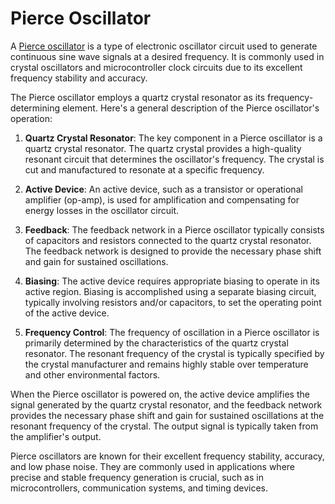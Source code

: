 # Pierce Oscillator

A [Pierce oscillator](https://en.wikipedia.org/wiki/Pierce_oscillator) is a type of electronic oscillator circuit used to generate continuous sine wave signals at a desired frequency. It is commonly used in crystal oscillators and microcontroller clock circuits due to its excellent frequency stability and accuracy.

The Pierce oscillator employs a quartz crystal resonator as its frequency-determining element. Here's a general description of the Pierce oscillator's operation:

1. **Quartz Crystal Resonator**: The key component in a Pierce oscillator is a quartz crystal resonator. The quartz crystal provides a high-quality resonant circuit that determines the oscillator's frequency. The crystal is cut and manufactured to resonate at a specific frequency.

2. **Active Device**: An active device, such as a transistor or operational amplifier (op-amp), is used for amplification and compensating for energy losses in the oscillator circuit.

3. **Feedback**: The feedback network in a Pierce oscillator typically consists of capacitors and resistors connected to the quartz crystal resonator. The feedback network is designed to provide the necessary phase shift and gain for sustained oscillations.

4. **Biasing**: The active device requires appropriate biasing to operate in its active region. Biasing is accomplished using a separate biasing circuit, typically involving resistors and/or capacitors, to set the operating point of the active device.

5. **Frequency Control**: The frequency of oscillation in a Pierce oscillator is primarily determined by the characteristics of the quartz crystal resonator. The resonant frequency of the crystal is typically specified by the crystal manufacturer and remains highly stable over temperature and other environmental factors.

When the Pierce oscillator is powered on, the active device amplifies the signal generated by the quartz crystal resonator, and the feedback network provides the necessary phase shift and gain for sustained oscillations at the resonant frequency of the crystal. The output signal is typically taken from the amplifier's output.

Pierce oscillators are known for their excellent frequency stability, accuracy, and low phase noise. They are commonly used in applications where precise and stable frequency generation is crucial, such as in microcontrollers, communication systems, and timing devices.
